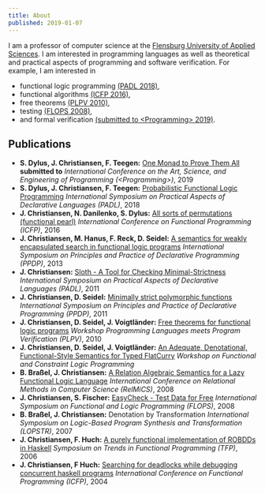 ```yaml
---
title: About
published: 2019-01-07
---
```


I am a professor of computer science at the
[Flensburg University of Applied Sciences](https://www.hs-flensburg.de). I am
interested in programming languages as well as theoretical and practical aspects of
programming and software verification. For example, I am interested in

* functional logic programming [(PADL 2018)](http://www-ps.informatik.uni-kiel.de/~sad/padl2018-preprint.pdf),
* functional algorithms [(ICFP 2016)](http://informatik.uni-kiel.de/~sad/icfp2016-preprint.pdf),
* free theorems [(PLPV 2010)](http://www.janis-voigtlaender.eu/papers/FreeTheoremsForFunctionalLogicPrograms.pdf),
* testing [(FLOPS 2008)](http://www-ps.informatik.uni-kiel.de/~sebf/data/pub/flops08.pdf),
* and formal verification [(submitted to &lt;Programming&gt; 2019)](https://arxiv.org/pdf/1805.08059.pdf).


## Publications

* **S. Dylus, J. Christiansen, F. Teegen:** [One Monad to Prove Them All](https://arxiv.org/pdf/1805.08059.pdf) **submitted to** *International Conference on the Art, Science, and
Engineering of Programming (&lt;Programming&gt;)*, 2019
* **S. Dylus, J. Christiansen, F. Teegen:** [Probabilistic Functional Logic Programming](http://www-ps.informatik.uni-kiel.de/~sad/padl2018-preprint.pdf) *International Symposium on Practical Aspects of Declarative Languages (PADL)*, 2018
* **J. Christiansen, N. Danilenko, S. Dylus:** [All sorts of permutations (functional pearl)](http://informatik.uni-kiel.de/~sad/icfp2016-preprint.pdf) *International Conference on Functional Programming (ICFP)*, 2016
* **J. Christiansen, M. Hanus, F. Reck, D. Seidel:** [A semantics for weakly encapsulated search in functional logic programs](https://www.informatik.uni-kiel.de/~mh/publications/papers/PPDP13.pdf) *International Symposium on Principles and Practice of Declarative Programming (PPDP)*, 2013
* **J. Christiansen:** [Sloth - A Tool for Checking Minimal-Strictness](http://www.rpe.informatik.uni-kiel.de/de/rechnergestutzte-programmentwicklung/dateien/forschungunddiplomarbeiten/PADL.pdf) *International Symposium on Practical Aspects of Declarative Languages (PADL)*, 2011
* **J. Christiansen, D. Seidel:** [Minimally strict polymorphic functions](http://www.rpe.informatik.uni-kiel.de/de/rechnergestutzte-programmentwicklung/dateien/forschungunddiplomarbeiten/PPDP.pdf) *International Symposium on Principles and Practice of Declarative Programming (PPDP)*, 2011
* **J. Christiansen, D. Seidel, J. Voigtländer:** [Free theorems for functional logic programs](http://www.janis-voigtlaender.eu/papers/FreeTheoremsForFunctionalLogicPrograms.pdf) *Workshop Programming Languages meets Program Verification (PLPV)*, 2010
* **J. Christiansen, D. Seidel, J. Voigtländer:** [An Adequate, Denotational, Functional-Style Semantics for Typed FlatCurry](http://citeseerx.ist.psu.edu/viewdoc/download?doi=10.1.1.186.251&rep=rep1&type=pdf) *Workshop on Functional and Constraint Logic Programming*
* **B. Braßel, J. Christiansen:** [A Relation Algebraic Semantics for a Lazy Functional Logic Language](http://citeseerx.ist.psu.edu/viewdoc/download?doi=10.1.1.91.8678&rep=rep1&type=pdf) *International Conference on Relational Methods in Computer Science (RelMiCS)*, 2008
* **J. Christiansen, S. Fischer:** [EasyCheck - Test Data for Free](http://www-ps.informatik.uni-kiel.de/~sebf/data/pub/flops08.pdf) *International Symposium on Functional and Logic Programming (FLOPS)*, 2008
* **B. Braßel, J. Christiansen:** Denotation by Transformation *International Symposium on Logic-Based Program Synthesis and Transformation (LOPSTR)*, 2007
* **J. Christiansen, F. Huch:** [A purely functional implementation of ROBDDs in Haskell](http://www.cs.nott.ac.uk/~psznhn/TFP2006/Papers/09-ChristiansenHuch-APurelyFunctionalImplementationOfROBDDs.pdf) *Symposium on Trends in Functional Programming (TFP)*, 2006
* **J. Christiansen, F Huch:** [Searching for deadlocks while debugging concurrent haskell programs](http://citeseerx.ist.psu.edu/viewdoc/download?doi=10.1.1.84.220&rep=rep1&type=pdf) *International Conference on Functional Programming (ICFP)*, 2004
